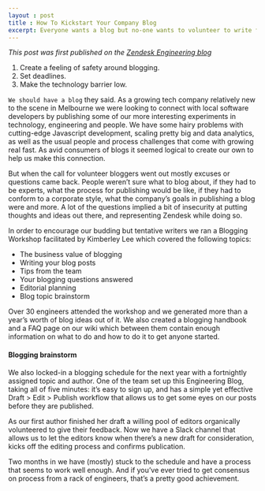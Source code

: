 ```yaml
---
layout : post
title : How To Kickstart Your Company Blog
excerpt: Everyone wants a blog but no-one wants to volunteer to write for it. Here's how to practice the art of gentle encouragement.
---
```


*This post was first published on the [Zendesk Engineering blog](https://medium.com/zendesk-engineering/how-to-kickstart-your-company-blog-eacbc604b834)*

1. Create a feeling of safety around blogging.
1. Set deadlines.
1. Make the technology barrier low.

`We should have a blog` they said.
As a growing tech company relatively new to the scene in Melbourne we were looking to connect with local software developers by publishing some of our more interesting experiments in technology, engineering and people. We have some hairy problems with cutting-edge Javascript development, scaling pretty big and data analytics, as well as the usual people and process challenges that come with growing real fast. As avid consumers of blogs it seemed logical to create our own to help us make this connection.

But when the call for volunteer bloggers went out mostly excuses or questions came back. People weren’t sure what to blog about, if they had to be experts, what the process for publishing would be like, if they had to conform to a corporate style, what the company’s goals in publishing a blog were and more. A lot of the questions implied a bit of insecurity at putting thoughts and ideas out there, and representing Zendesk while doing so.

In order to encourage our budding but tentative writers we ran a Blogging Workshop facilitated by Kimberley Lee which covered the following topics:

* The business value of blogging
* Writing your blog posts
* Tips from the team
* Your blogging questions answered
* Editorial planning
* Blog topic brainstorm

Over 30 engineers attended the workshop and we generated more than a year’s worth of blog ideas out of it. We also created a blogging handbook and a FAQ page on our wiki which between them contain enough information on what to do and how to do it to get anyone started.

#### Blogging brainstorm
We also locked-in a blogging schedule for the next year with a fortnightly assigned topic and author. One of the team set up this Engineering Blog, taking all of five minutes: it’s easy to sign up, and has a simple yet effective Draft > Edit > Publish workflow that allows us to get some eyes on our posts before they are published.

As our first author finished her draft a willing pool of editors organically volunteered to give their feedback. Now we have a Slack channel that allows us to let the editors know when there’s a new draft for consideration, kicks off the editing process and confirms publication.

Two months in we have (mostly) stuck to the schedule and have a process that seems to work well enough. And if you’ve ever tried to get consensus on process from a rack of engineers, that’s a pretty good achievement.